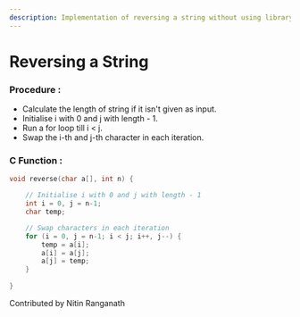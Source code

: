 ```yaml
---
description: Implementation of reversing a string without using library function.
---
```


# Reversing a String

### Procedure :

* Calculate the length of string if it isn't given as input.
* Initialise i with 0 and j with length - 1.
* Run a for loop till i &lt; j.
* Swap the i-th and j-th character in each iteration.

### C Function :

```c
void reverse(char a[], int n) {

    // Initialise i with 0 and j with length - 1
    int i = 0, j = n-1;
    char temp;

    // Swap characters in each iteration
    for (i = 0, j = n-1; i < j; i++, j--) {
        temp = a[i];
        a[i] = a[j];
        a[j] = temp;
    }
    
}

```

Contributed by Nitin Ranganath

